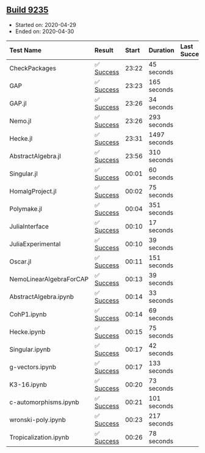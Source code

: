 ## [Build 9235](https://oscarci.mathematik.uni-kl.de/job/oscar/9235/)

* Started on: 2020-04-29
* Ended on: 2020-04-30

| Test Name    | Result | Start | Duration | Last Success | First Failure |
|:-------------|:-------|:------|:---------|:-------------|:--------------|
| CheckPackages | ✅ [Success](https://oscarci.mathematik.uni-kl.de/job/oscar/9235/artifact/logs/build-9235/CheckPackages.log) | 23:22 | 45 seconds |  |  |
| GAP | ✅ [Success](https://oscarci.mathematik.uni-kl.de/job/oscar/9235/artifact/logs/build-9235/GAP.log) | 23:23 | 165 seconds |  |  |
| GAP.jl | ✅ [Success](https://oscarci.mathematik.uni-kl.de/job/oscar/9235/artifact/logs/build-9235/GAP.jl.log) | 23:26 | 34 seconds |  |  |
| Nemo.jl | ✅ [Success](https://oscarci.mathematik.uni-kl.de/job/oscar/9235/artifact/logs/build-9235/Nemo.jl.log) | 23:26 | 293 seconds |  |  |
| Hecke.jl | ✅ [Success](https://oscarci.mathematik.uni-kl.de/job/oscar/9235/artifact/logs/build-9235/Hecke.jl.log) | 23:31 | 1497 seconds |  |  |
| AbstractAlgebra.jl | ✅ [Success](https://oscarci.mathematik.uni-kl.de/job/oscar/9235/artifact/logs/build-9235/AbstractAlgebra.jl.log) | 23:56 | 310 seconds |  |  |
| Singular.jl | ✅ [Success](https://oscarci.mathematik.uni-kl.de/job/oscar/9235/artifact/logs/build-9235/Singular.jl.log) | 00:01 | 60 seconds |  |  |
| HomalgProject.jl | ✅ [Success](https://oscarci.mathematik.uni-kl.de/job/oscar/9235/artifact/logs/build-9235/HomalgProject.jl.log) | 00:02 | 75 seconds |  |  |
| Polymake.jl | ✅ [Success](https://oscarci.mathematik.uni-kl.de/job/oscar/9235/artifact/logs/build-9235/Polymake.jl.log) | 00:04 | 351 seconds |  |  |
| JuliaInterface | ✅ [Success](https://oscarci.mathematik.uni-kl.de/job/oscar/9235/artifact/logs/build-9235/JuliaInterface.log) | 00:10 | 17 seconds |  |  |
| JuliaExperimental | ✅ [Success](https://oscarci.mathematik.uni-kl.de/job/oscar/9235/artifact/logs/build-9235/JuliaExperimental.log) | 00:10 | 39 seconds |  |  |
| Oscar.jl | ✅ [Success](https://oscarci.mathematik.uni-kl.de/job/oscar/9235/artifact/logs/build-9235/Oscar.jl.log) | 00:11 | 151 seconds |  |  |
| NemoLinearAlgebraForCAP | ✅ [Success](https://oscarci.mathematik.uni-kl.de/job/oscar/9235/artifact/logs/build-9235/NemoLinearAlgebraForCAP.log) | 00:13 | 39 seconds |  |  |
| AbstractAlgebra.ipynb | ✅ [Success](https://oscarci.mathematik.uni-kl.de/job/oscar/9235/artifact/logs/build-9235/AbstractAlgebra.ipynb.log) | 00:14 | 33 seconds |  |  |
| CohP1.ipynb | ✅ [Success](https://oscarci.mathematik.uni-kl.de/job/oscar/9235/artifact/logs/build-9235/CohP1.ipynb.log) | 00:14 | 69 seconds |  |  |
| Hecke.ipynb | ✅ [Success](https://oscarci.mathematik.uni-kl.de/job/oscar/9235/artifact/logs/build-9235/Hecke.ipynb.log) | 00:15 | 75 seconds |  |  |
| Singular.ipynb | ✅ [Success](https://oscarci.mathematik.uni-kl.de/job/oscar/9235/artifact/logs/build-9235/Singular.ipynb.log) | 00:17 | 42 seconds |  |  |
| g-vectors.ipynb | ✅ [Success](https://oscarci.mathematik.uni-kl.de/job/oscar/9235/artifact/logs/build-9235/g-vectors.ipynb.log) | 00:17 | 133 seconds |  |  |
| K3-16.ipynb | ✅ [Success](https://oscarci.mathematik.uni-kl.de/job/oscar/9235/artifact/logs/build-9235/K3-16.ipynb.log) | 00:20 | 73 seconds |  |  |
| c-automorphisms.ipynb | ✅ [Success](https://oscarci.mathematik.uni-kl.de/job/oscar/9235/artifact/logs/build-9235/c-automorphisms.ipynb.log) | 00:21 | 101 seconds |  |  |
| wronski-poly.ipynb | ✅ [Success](https://oscarci.mathematik.uni-kl.de/job/oscar/9235/artifact/logs/build-9235/wronski-poly.ipynb.log) | 00:23 | 217 seconds |  |  |
| Tropicalization.ipynb | ✅ [Success](https://oscarci.mathematik.uni-kl.de/job/oscar/9235/artifact/logs/build-9235/Tropicalization.ipynb.log) | 00:26 | 78 seconds |  |  |
